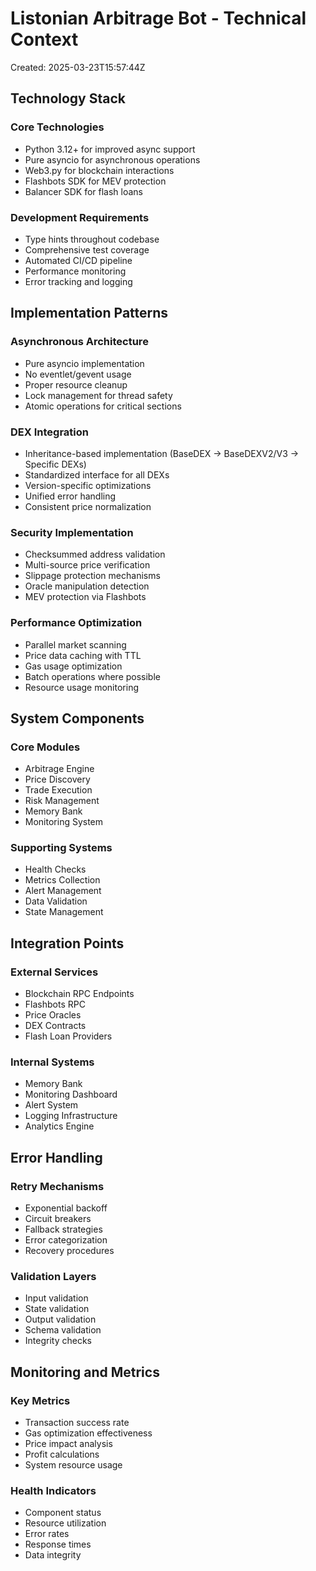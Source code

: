 # Listonian Arbitrage Bot - Technical Context

Created: 2025-03-23T15:57:44Z

## Technology Stack

### Core Technologies
- Python 3.12+ for improved async support
- Pure asyncio for asynchronous operations
- Web3.py for blockchain interactions
- Flashbots SDK for MEV protection
- Balancer SDK for flash loans

### Development Requirements
- Type hints throughout codebase
- Comprehensive test coverage
- Automated CI/CD pipeline
- Performance monitoring
- Error tracking and logging

## Implementation Patterns

### Asynchronous Architecture
- Pure asyncio implementation
- No eventlet/gevent usage
- Proper resource cleanup
- Lock management for thread safety
- Atomic operations for critical sections

### DEX Integration
- Inheritance-based implementation (BaseDEX → BaseDEXV2/V3 → Specific DEXs)
- Standardized interface for all DEXs
- Version-specific optimizations
- Unified error handling
- Consistent price normalization

### Security Implementation
- Checksummed address validation
- Multi-source price verification
- Slippage protection mechanisms
- Oracle manipulation detection
- MEV protection via Flashbots

### Performance Optimization
- Parallel market scanning
- Price data caching with TTL
- Gas usage optimization
- Batch operations where possible
- Resource usage monitoring

## System Components

### Core Modules
- Arbitrage Engine
- Price Discovery
- Trade Execution
- Risk Management
- Memory Bank
- Monitoring System

### Supporting Systems
- Health Checks
- Metrics Collection
- Alert Management
- Data Validation
- State Management

## Integration Points

### External Services
- Blockchain RPC Endpoints
- Flashbots RPC
- Price Oracles
- DEX Contracts
- Flash Loan Providers

### Internal Systems
- Memory Bank
- Monitoring Dashboard
- Alert System
- Logging Infrastructure
- Analytics Engine

## Error Handling

### Retry Mechanisms
- Exponential backoff
- Circuit breakers
- Fallback strategies
- Error categorization
- Recovery procedures

### Validation Layers
- Input validation
- State validation
- Output validation
- Schema validation
- Integrity checks

## Monitoring and Metrics

### Key Metrics
- Transaction success rate
- Gas optimization effectiveness
- Price impact analysis
- Profit calculations
- System resource usage

### Health Indicators
- Component status
- Resource utilization
- Error rates
- Response times
- Data integrity